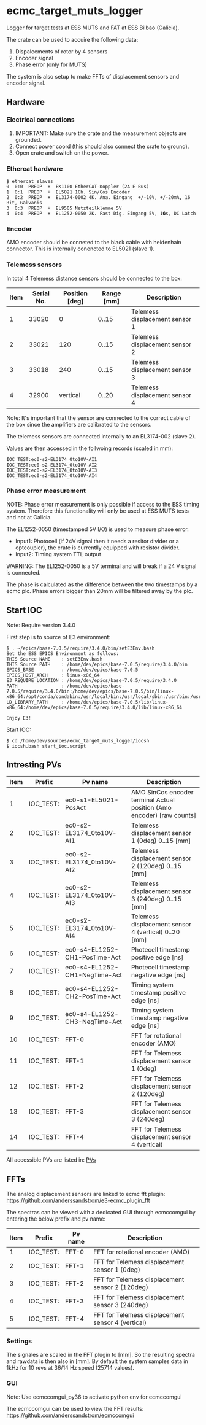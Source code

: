 # ecmc_target_muts_logger
Logger for target tests at ESS MUTS and FAT at ESS Bilbao (Galicia).

The crate can be used to accuire the following data:
1. Dispalcements of rotor by 4 sensors
2. Encoder signal
3. Phase error (only for MUTS)

The system is also setup to make FFTs of displacement sensors and encoder signal.

## Hardware

### Electrical connections

1. IMPORTANT: Make sure the crate and the measurement objects are grounded.
2. Connect power coord (this should also connect the crate to ground).
3. Open crate and switch on the power.

### Ethercat hardware

```
$ ethercat slaves
0  0:0  PREOP  +  EK1100 EtherCAT-Koppler (2A E-Bus)
1  0:1  PREOP  +  EL5021 1Ch. Sin/Cos Encoder
2  0:2  PREOP  +  EL3174-0002 4K. Ana. Eingang  +/-10V, +/-20mA, 16 Bit, Galvanis
3  0:3  PREOP  +  EL9505 Netzteilklemme 5V
4  0:4  PREOP  +  EL1252-0050 2K. Fast Dig. Eingang 5V, 1�s, DC Latch
```

### Encoder

AMO encoder should be conneted to the black cable with heidenhain connector. This is internally conencted to EL5021 (slave 1). 

### Telemess sensors

In total 4 Telemess distance sensors should be connected to the box:

Item | Serial No. | Position [deg] | Range [mm] | Description
---  | ---        | ---            | ---        | --- |
1    | 33020      | 0              | 0..15      | Telemess displacement sensor 1
2    | 33021      | 120            | 0..15      | Telemess displacement sensor 2
3    | 33018      | 240            | 0..15      | Telemess displacement sensor 3
4    | 32900      | vertical       | 0..20      | Telemess displacement sensor 4

Note: It's important that the sensor are connected to the correct cable of the box since the amplifiers are calibrated to the sensors.

The telemess sensors are connected internally to an EL3174-002 (slave 2).

Values are then accessed in the follwoing records (scaled in mm):
```
IOC_TEST:ec0-s2-EL3174_0to10V-AI1
IOC_TEST:ec0-s2-EL3174_0to10V-AI2
IOC_TEST:ec0-s2-EL3174_0to10V-AI3
IOC_TEST:ec0-s2-EL3174_0to10V-AI4
```

### Phase error measurement

NOTE: Phase error measurement is only possible if access to the ESS timing system. Therefore this functionality will only be used at ESS MUTS tests and not at Galicia.

The EL1252-0050 (timestamped 5V I/O) is used to measure phase error.
* Input1: Photocell (if 24V signal then it needs a resitor divider or a optcoupler), the crate is currentlly equipped with resistor divider.
* Input2: Timing system TTL output

WARNING: The EL1252-0050 is a 5V terminal and will break if a 24 V signal is connected.

The phase is calculated as the difference between the two timestamps by a ecmc plc. Phase errors bigger than 20mm will be filtered away by the plc.

## Start IOC

Note: Require version 3.4.0

First step is to source of E3 environment:

```
$ . ~/epics/base-7.0.5/require/3.4.0/bin/setE3Env.bash 
Set the ESS EPICS Environment as follows:
THIS Source NAME    : setE3Env.bash
THIS Source PATH    : /home/dev/epics/base-7.0.5/require/3.4.0/bin
EPICS_BASE          : /home/dev/epics/base-7.0.5
EPICS_HOST_ARCH     : linux-x86_64
E3_REQUIRE_LOCATION : /home/dev/epics/base-7.0.5/require/3.4.0
PATH                : /home/dev/epics/base-7.0.5/require/3.4.0/bin:/home/dev/epics/base-7.0.5/bin/linux-x86_64:/opt/conda/condabin:/usr/local/bin:/usr/local/sbin:/usr/bin:/usr/sbin:/bin:/sbin:/home/dev/.local/bin:/home/dev/bin
LD_LIBRARY_PATH     : /home/dev/epics/base-7.0.5/lib/linux-x86_64:/home/dev/epics/base-7.0.5/require/3.4.0/lib/linux-x86_64

Enjoy E3!
```

Start IOC:
```
$ cd /home/dev/sources/ecmc_target_muts_logger/iocsh
$ iocsh.bash start_ioc.script
```

## Intresting PVs

Item | Prefix   | Pv name                        | Description
--- | ---       | ---                            | --- |
1   | IOC_TEST: | ec0-s1-EL5021-PosAct           | AMO SinCos encoder terminal Actual position (Amo encoder) [raw counts]
2   | IOC_TEST: | ec0-s2-EL3174_0to10V-AI1       | Telemess displacement sensor 1 (0deg)  0..15 [mm]
3   | IOC_TEST: | ec0-s2-EL3174_0to10V-AI2       | Telemess displacement sensor 2 (120deg) 0..15 [mm]
4   | IOC_TEST: | ec0-s2-EL3174_0to10V-AI3       | Telemess displacement sensor 3 (240deg) 0..15 [mm]
5   | IOC_TEST: | ec0-s2-EL3174_0to10V-AI4       | Telemess displacement sensor 4 (vertical) 0..20 [mm]
6   | IOC_TEST: | ec0-s4-EL1252-CH1-PosTime-Act  | Photecell timestamp positive edge [ns]
7   | IOC_TEST: | ec0-s4-EL1252-CH1-NegTime-Act  | Photecell timestamp negative edge [ns]
8   | IOC_TEST: | ec0-s4-EL1252-CH2-PosTime-Act  | Timing system timestamp positive edge [ns]
9   | IOC_TEST: | ec0-s4-EL1252-CH3-NegTime-Act  | Timing system timestamp negative edge [ns]
10  | IOC_TEST: | FFT-0                          | FFT for rotational encoder (AMO)
11  | IOC_TEST: | FFT-1                          | FFT for Telemess displacement sensor 1 (0deg)
12  | IOC_TEST: | FFT-2                          | FFT for Telemess displacement sensor 2 (120deg)
13  | IOC_TEST: | FFT-3                          | FFT for Telemess displacement sensor 3 (240deg)
14  | IOC_TEST: | FFT-4                          | FFT for Telemess displacement sensor 4 (vertical)

All accessible PVs are listed in: [PVs](./iocsh/pvs.log)

## FFTs

The analog displacement sensors are linked to ecmc fft plugin:
https://github.com/anderssandstrom/e3-ecmc_plugin_fft

The spectras can be viewed with a dedicated GUI through ecmccomgui by entering the below prefix and pv name: 

Item | Prefix    | Pv name                        | Description
---  | ---       | ---                            | --- |
1    | IOC_TEST: | FFT-0                          | FFT for rotational encoder (AMO)
2    | IOC_TEST: | FFT-1                          | FFT for Telemess displacement sensor 1 (0deg)
3    | IOC_TEST: | FFT-2                          | FFT for Telemess displacement sensor 2 (120deg)
4    | IOC_TEST: | FFT-3                          | FFT for Telemess displacement sensor 3 (240deg)
5    | IOC_TEST: | FFT-4                          | FFT for Telemess displacement sensor 4 (vertical)


### Settings
The signales are scaled in the FFT plugin to [mm]. So the resulting spectra and rawdata is then also in [mm]. By default the system samples data in 1kHz for 10 revs at 36/14 Hz speed (25714 values). 

### GUI

Note: Use ecmccomgui_py36 to activate python env for ecmccomgui

The ecmccomgui can be used to view the FFT results: https://github.com/anderssandstrom/ecmccomgui
